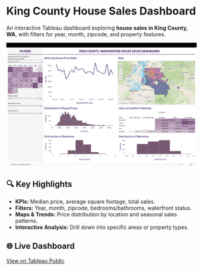 # King County House Sales Dashboard

An interactive Tableau dashboard exploring **house sales in King County, WA**, with filters for year, month, zipcode, and property features.

![King County Dashboard Preview](images/dashboard-preview.png)

## 🔍 Key Highlights
- **KPIs:** Median price, average square footage, total sales.
- **Filters:** Year, month, zipcode, bedrooms/bathrooms, waterfront status.
- **Maps & Trends:** Price distribution by location and seasonal sales patterns.
- **Interactive Analysis:** Drill down into specific areas or property types.

## 🌐 Live Dashboard
[View on Tableau Public](https://public.tableau.com/app/profile/krishna.chaitanya.chigurupati/viz/KingCountyHouseSalesDashboard_17564335014740/HouseSalesDashboard)

